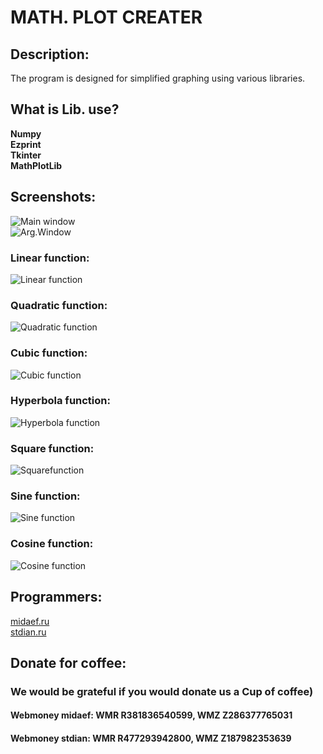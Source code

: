 # MATH. PLOT CREATER

## Description:

The program is designed for simplified graphing using various libraries.

## What is Lib. use?

**Numpy**  
**Ezprint**  
**Tkinter**  
**MathPlotLib**


## Screenshots:

![Main window](https://github.com/NameLessCorporation/math_plot_creater/raw/master/docs/screenshots/1.png)  
![Arg.Window](https://github.com/NameLessCorporation/math_plot_creater/raw/master/docs/screenshots/2.png)
### Linear function:
![Linear function](https://github.com/NameLessCorporation/math_plot_creater/raw/master/docs/screenshots/3.png)
### Quadratic function:
![Quadratic function](https://github.com/NameLessCorporation/math_plot_creater/raw/master/docs/screenshots/4.png)
### Cubic function:
![Cubic function](https://github.com/NameLessCorporation/math_plot_creater/raw/master/docs/screenshots/5.png)
### Hyperbola function:
![Hyperbola function](https://github.com/NameLessCorporation/math_plot_creater/raw/master/docs/screenshots/6.png)
### Square function:
![Squarefunction](https://github.com/NameLessCorporation/math_plot_creater/raw/master/docs/screenshots/7.png)
### Sine function:
![Sine function](https://github.com/NameLessCorporation/math_plot_creater/raw/master/docs/screenshots/8.png)
### Cosine function:
![Cosine function](https://github.com/NameLessCorporation/math_plot_creater/raw/master/docs/screenshots/9.png)

## Programmers:
[midaef.ru](http://midaef.ru)  
[stdian.ru](http://stdian.ru)

## Donate for coffee:
### We would be grateful if you would donate us a Cup of coffee)  
#### Webmoney **midaef**: WMR **R381836540599**, WMZ **Z286377765031**  
#### Webmoney **stdian**: WMR **R477293942800**, WMZ **Z187982353639**
